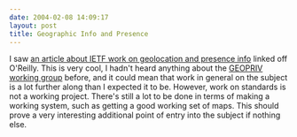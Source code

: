 ```yaml
---
date: 2004-02-08 14:09:17
layout: post
title: Geographic Info and Presence
---
```


I saw [an article about IETF work on geolocation and presence info](http://www.instantmessagingplanet.com/enterprise/article.php/3305451) linked off O'Reilly. This is very cool, I hadn't heard anything about the [GEOPRIV working group](http://www.ietf.org/html.charters/geopriv-charter.html) before, and it could mean that work in general on the subject is a lot further along than I expected it to be. However, work on standards is not a working project. There's still a lot to be done in terms of making a working system, such as getting a good working set of maps. This should prove a very interesting additional point of entry into the subject if nothing else.
